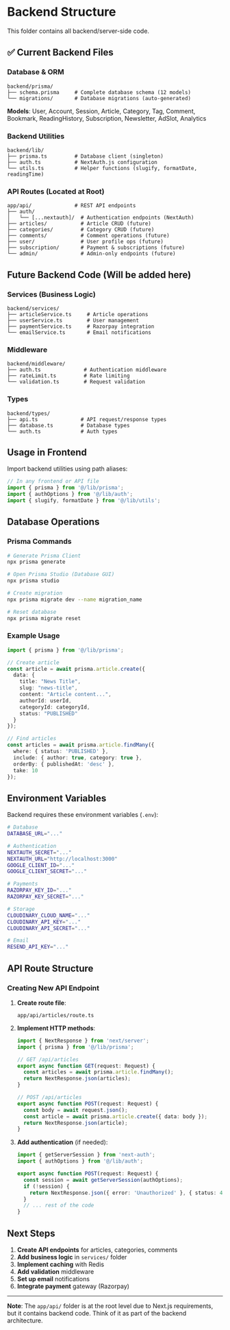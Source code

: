 # Backend Structure

This folder contains all backend/server-side code.

## ✅ Current Backend Files

### Database & ORM
```
backend/prisma/
├── schema.prisma     # Complete database schema (12 models)
└── migrations/       # Database migrations (auto-generated)
```

**Models**: User, Account, Session, Article, Category, Tag, Comment, Bookmark, ReadingHistory, Subscription, Newsletter, AdSlot, Analytics

### Backend Utilities
```
backend/lib/
├── prisma.ts         # Database client (singleton)
├── auth.ts           # NextAuth.js configuration
└── utils.ts          # Helper functions (slugify, formatDate, readingTime)
```

### API Routes (Located at Root)
```
app/api/              # REST API endpoints
├── auth/
│   └── [...nextauth]/  # Authentication endpoints (NextAuth)
├── articles/           # Article CRUD (future)
├── categories/         # Category CRUD (future)
├── comments/           # Comment operations (future)
├── user/               # User profile ops (future)
├── subscription/       # Payment & subscriptions (future)
└── admin/              # Admin-only endpoints (future)
```

## Future Backend Code (Will be added here)

### Services (Business Logic)
```
backend/services/
├── articleService.ts     # Article operations
├── userService.ts        # User management
├── paymentService.ts     # Razorpay integration
└── emailService.ts       # Email notifications
```

### Middleware
```
backend/middleware/
├── auth.ts              # Authentication middleware
├── rateLimit.ts         # Rate limiting
└── validation.ts        # Request validation
```

### Types
```
backend/types/
├── api.ts              # API request/response types
├── database.ts         # Database types
└── auth.ts             # Auth types
```

## Usage in Frontend

Import backend utilities using path aliases:
```typescript
// In any frontend or API file
import { prisma } from '@/lib/prisma';
import { authOptions } from '@/lib/auth';
import { slugify, formatDate } from '@/lib/utils';
```

## Database Operations

### Prisma Commands
```bash
# Generate Prisma Client
npx prisma generate

# Open Prisma Studio (Database GUI)
npx prisma studio

# Create migration
npx prisma migrate dev --name migration_name

# Reset database
npx prisma migrate reset
```

### Example Usage
```typescript
import { prisma } from '@/lib/prisma';

// Create article
const article = await prisma.article.create({
  data: {
    title: "News Title",
    slug: "news-title",
    content: "Article content...",
    authorId: userId,
    categoryId: categoryId,
    status: "PUBLISHED"
  }
});

// Find articles
const articles = await prisma.article.findMany({
  where: { status: 'PUBLISHED' },
  include: { author: true, category: true },
  orderBy: { publishedAt: 'desc' },
  take: 10
});
```

## Environment Variables

Backend requires these environment variables (`.env`):
```bash
# Database
DATABASE_URL="..."

# Authentication
NEXTAUTH_SECRET="..."
NEXTAUTH_URL="http://localhost:3000"
GOOGLE_CLIENT_ID="..."
GOOGLE_CLIENT_SECRET="..."

# Payments
RAZORPAY_KEY_ID="..."
RAZORPAY_KEY_SECRET="..."

# Storage
CLOUDINARY_CLOUD_NAME="..."
CLOUDINARY_API_KEY="..."
CLOUDINARY_API_SECRET="..."

# Email
RESEND_API_KEY="..."
```

## API Route Structure

### Creating New API Endpoint

1. **Create route file**:
   ```
   app/api/articles/route.ts
   ```

2. **Implement HTTP methods**:
   ```typescript
   import { NextResponse } from 'next/server';
   import { prisma } from '@/lib/prisma';

   // GET /api/articles
   export async function GET(request: Request) {
     const articles = await prisma.article.findMany();
     return NextResponse.json(articles);
   }

   // POST /api/articles
   export async function POST(request: Request) {
     const body = await request.json();
     const article = await prisma.article.create({ data: body });
     return NextResponse.json(article);
   }
   ```

3. **Add authentication** (if needed):
   ```typescript
   import { getServerSession } from 'next-auth';
   import { authOptions } from '@/lib/auth';

   export async function POST(request: Request) {
     const session = await getServerSession(authOptions);
     if (!session) {
       return NextResponse.json({ error: 'Unauthorized' }, { status: 401 });
     }
     // ... rest of the code
   }
   ```

## Next Steps

1. **Create API endpoints** for articles, categories, comments
2. **Add business logic** in `services/` folder
3. **Implement caching** with Redis
4. **Add validation** middleware
5. **Set up email** notifications
6. **Integrate payment** gateway (Razorpay)

---

**Note**: The `app/api/` folder is at the root level due to Next.js requirements, but it contains backend code. Think of it as part of the backend architecture.
